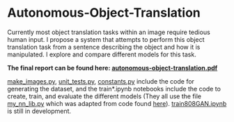 # Autonomous-Object-Translation
Currently most object translation tasks within an image require tedious human input. I propose a system that attempts to perform this object translation task from a sentence describing the object and how it is manipulated. I explore and compare different models for this task.

**The final report can be found here: [autonomous-object-translation.pdf](autonomous-object-translation.pdf)**

[make_images.py](make_images.py), [unit_tests.py](unit_tests.py), [constants.py](constants.py) include the code for generating the dataset, and the train\*.ipynb notebooks include the code to create, train, and evaluate the different models (They all use the file [my_nn_lib.py](my_nn_lib.py) which was adapted from code found [here](https://gist.github.com/tomokishii/7ddde510edb1c4273438ba0663b26fc6#file-my_nn_lib-py)). [train808GAN.ipynb](train808GAN.ipynb) is still in development. 

